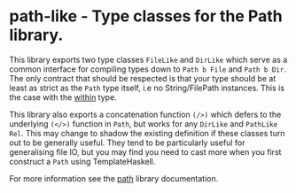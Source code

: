 # path-like - Type classes for the Path library.

This library exports two type classes `FileLike` and `DirLike` which serve as a
common interface for compiling types down to `Path b File` and `Path b Dir`.
The only contract that should be respected is that your type should be at least
as strict as the `Path` type itself, i.e no String/FilePath instances. This is
the case with the [within](https://hackage.haskell.org/hackage/within) type.

This library also exports a concatenation function `(/>)` which defers to the
underlying `(</>)` function in `Path`, but works for any `DirLike` and
`PathLike Rel`. This may change to shadow the existing definition if these
classes turn out to be generally useful. They tend to be particularly useful for
generalising file IO, but you may find you need to cast more when you first
construct a `Path` using TemplateHaskell.

For more information see the [path](https://hackage.haskell.org/hackage/path)
library documentation.
